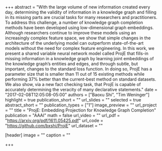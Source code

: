 +++
abstract = "With the large volume of new information created every day, determining the validity of information in a knowledge graph and filling in its missing parts are crucial tasks for many researchers and practitioners. To address this challenge, a number of knowledge graph completion methods have been developed using low-dimensional graph embeddings. Although researchers continue to improve these models using an increasingly complex feature space, we show that simple changes in the architecture of the underlying model can outperform state-of-the-art models without the need for complex feature engineering. In this work, we present a shared variable neural network model called ProjE that fills-in missing information in a knowledge graph by learning joint embeddings of the knowledge graph’s entities and edges, and through subtle, but important, changes to the standard loss function. In doing so, ProjE has a parameter size that is smaller than 11 out of 15 existing methods while performing 37% better than the current-best method on standard datasets. We also show, via a new fact checking task, that ProjE is capable of accurately determining the veracity of many declarative statements."
date = "2017-02-08T12:05:08-05:00"
authors = ["Baoxu Shi", "Tim Weninger"]
highlight = true
publication_short = ""
url_slides = ""
selected = true
abstract_short = ""
publication_types = ["1"]
image_preview = ""
url_project = ""
title = "ProjE: Embedding Projection for Knowledge Graph Completion"
publication = "AAAI"
math = false
url_video = ""
url_pdf = "https://arxiv.org/pdf/1611.05425.pdf"
url_code = "https://github.com/bxshi/ProjE"
url_dataset = ""

[header]
  image = ""
  caption = ""

+++

